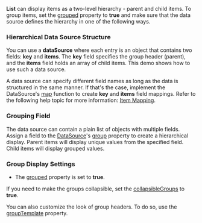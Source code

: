 **List** can display items as a two-level hierarchy - parent and child items. To group items, set the [grouped](/Documentation/ApiReference/UI_Components/dxList/Configuration/#grouped) property to **true** and make sure that the data source defines the hierarchy in one of the following ways. 

### Hierarchical Data Source Structure

You can use a **dataSource** where each entry is an object that contains two fields: **key** and **items**. The **key** field specifies the group header (parent), and the **items** field holds an array of child items. This demo shows how to use such a data source.

A data source can specify different field names as long as the data is structured in the same manner. If that's the case, implement the DataSource's [map](/Documentation/ApiReference/Data_Layer/DataSource/Configuration/#map) function to create **key** and **items** field mappings. Refer to the following help topic for more information: [Item Mapping](/Documentation/Guide/Data_Binding/Data_Layer/#Reading_Data/Data_Transformation/Item_Mapping).

### Grouping Field

The data source can contain a plain list of objects with multiple fields. Assign a field to the [DataSource](https://js.devexpress.com/Documentation/ApiReference/Data_Layer/DataSource/)'s [group](/Documentation/ApiReference/Data_Layer/DataSource/Configuration/#group) property to create a hierarchical display. Parent items will display unique values from the specified field. Child items will display grouped values. 

### Group Display Settings

- The [grouped](/Documentation/ApiReference/UI_Components/dxList/Configuration/#grouped) property is set to **true**.    

If you need to make the groups collapsible, set the [collapsibleGroups](/Documentation/ApiReference/UI_Components/dxList/Configuration/#collapsibleGroups) to **true**. 

You can also customize the look of group headers. To do so, use the [groupTemplate](/Documentation/ApiReference/UI_Components/dxList/Configuration/#groupTemplate) property.
